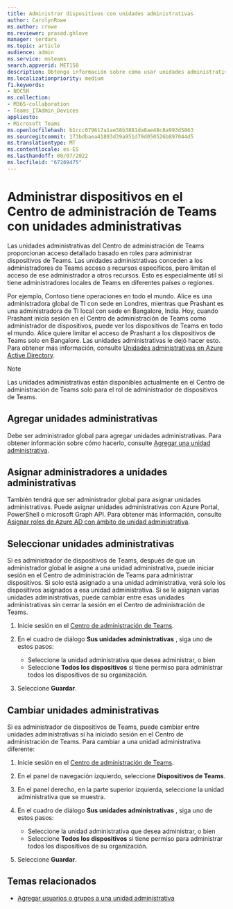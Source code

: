 ```yaml
---
title: Administrar dispositivos con unidades administrativas
author: CarolynRowe
ms.author: crowe
ms.reviewer: prasad.ghlove
manager: serdars
ms.topic: article
audience: admin
ms.service: msteams
search.appverid: MET150
description: Obtenga información sobre cómo usar unidades administrativas en Microsoft Teams
ms.localizationpriority: medium
f1.keywords:
- NOCSH
ms.collection:
- M365-collaboration
- Teams_ITAdmin_Devices
appliesto:
- Microsoft Teams
ms.openlocfilehash: b1ccc079617a1ae58b3881da8ae48c8a993d5863
ms.sourcegitcommit: 173bdbaea41893d39a951d79d050526b897044d5
ms.translationtype: MT
ms.contentlocale: es-ES
ms.lasthandoff: 08/07/2022
ms.locfileid: "67269475"
---
```

# <a name="manage-devices-in-the-teams-admin-center-with-administrative-units"></a>Administrar dispositivos en el Centro de administración de Teams con unidades administrativas

Las unidades administrativas del Centro de administración de Teams proporcionan acceso detallado basado en roles para administrar dispositivos de Teams. Las unidades administrativas conceden a los administradores de Teams acceso a recursos específicos, pero limitan el acceso de ese administrador a otros recursos. Esto es especialmente útil si tiene administradores locales de Teams en diferentes países o regiones.

Por ejemplo, Contoso tiene operaciones en todo el mundo. Alice es una administradora global de TI con sede en Londres, mientras que Prashant es una administradora de TI local con sede en Bangalore, India. Hoy, cuando Prashant inicia sesión en el Centro de administración de Teams como administrador de dispositivos, puede ver los dispositivos de Teams en todo el mundo. Alice quiere limitar el acceso de Prashant a los dispositivos de Teams solo en Bangalore. Las unidades administrativas le dejó hacer esto. Para obtener más información, consulte [Unidades administrativas en Azure Active Directory](/azure/active-directory/roles/administrative-units).

> [!NOTE]
> Las unidades administrativas están disponibles actualmente en el Centro de administración de Teams solo para el rol de administrador de dispositivos de Teams.

## <a name="add-administrative-units"></a>Agregar unidades administrativas

Debe ser administrador global para agregar unidades administrativas. Para obtener información sobre cómo hacerlo, consulte [Agregar una unidad administrativa](/azure/active-directory/roles/admin-units-manage#add-an-administrative-unit).

## <a name="assign-admins-to-administrative-units"></a>Asignar administradores a unidades administrativas

También tendrá que ser administrador global para asignar unidades administrativas. Puede asignar unidades administrativas con Azure Portal, PowerShell o microsoft Graph API. Para obtener más información, consulte [Asignar roles de Azure AD con ámbito de unidad administrativa](/azure/active-directory/roles/admin-units-assign-roles).

## <a name="select-administrative-units"></a>Seleccionar unidades administrativas

Si es administrador de dispositivos de Teams, después de que un administrador global le asigne a una unidad administrativa, puede iniciar sesión en el Centro de administración de Teams para administrar dispositivos. Si solo está asignado a una unidad administrativa, verá solo los dispositivos asignados a esa unidad administrativa. Si se le asignan varias unidades administrativas, puede cambiar entre esas unidades administrativas sin cerrar la sesión en el Centro de administración de Teams. 

1. Inicie sesión en el [Centro de administración de Teams](https://go.microsoft.com/fwlink/p/?linkid=2024339).

2. En el cuadro de diálogo **Sus unidades administrativas** , siga uno de estos pasos:
    - Seleccione la unidad administrativa que desea administrar, o bien 
    - Seleccione **Todos los dispositivos** si tiene permiso para administrar todos los dispositivos de su organización.

3. Seleccione **Guardar**.

## <a name="switch-administrative-units"></a>Cambiar unidades administrativas

Si es administrador de dispositivos de Teams, puede cambiar entre unidades administrativas si ha iniciado sesión en el Centro de administración de Teams. Para cambiar a una unidad administrativa diferente:

1. Inicie sesión en el [Centro de administración de Teams](https://go.microsoft.com/fwlink/p/?linkid=2024339).

2. En el panel de navegación izquierdo, seleccione **Dispositivos de Teams**.

3. En el panel derecho, en la parte superior izquierda, seleccione la unidad administrativa que se muestra.

4. En el cuadro de diálogo **Sus unidades administrativas** , siga uno de estos pasos:
    - Seleccione la unidad administrativa que desea administrar, o bien 
    - Seleccione **Todos los dispositivos** si tiene permiso para administrar todos los dispositivos de su organización.

5. Seleccione **Guardar**.

## <a name="related-topics"></a>Temas relacionados

- [Agregar usuarios o grupos a una unidad administrativa](/azure/active-directory/roles/admin-units-members-add)
